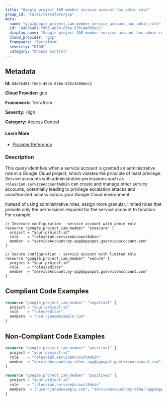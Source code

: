 ```yaml
---
title: "Google project IAM member service account has admin role"
group_id: "rules/terraform/gcp"
meta:
  name: "gcp/google_project_iam_member_service_account_has_admin_role"
  id: "84d36481-fd63-48cb-838e-635c44806ec2"
  display_name: "Google project IAM member service account has admin role"
  cloud_provider: "gcp"
  framework: "Terraform"
  severity: "HIGH"
  category: "Access Control"
---
```

## Metadata

**Id:** `84d36481-fd63-48cb-838e-635c44806ec2`

**Cloud Provider:** gcp

**Framework:** Terraform

**Severity:** High

**Category:** Access Control

#### Learn More

 - [Provider Reference](https://registry.terraform.io/providers/hashicorp/google/latest/docs/resources/google_project_iam#google_project_iam_member)

### Description

 This query identifies when a service account is granted an administrative role in a Google Cloud project, which violates the principle of least privilege. Service accounts with administrative permissions such as `roles/iam.serviceAccountAdmin` can create and manage other service accounts, potentially leading to privilege escalation attacks and unauthorized access across your Google Cloud environment.

Instead of using administrative roles, assign more granular, limited roles that provide only the permissions required for the service account to function. For example:

```hcl
// Insecure configuration - service account with admin role
resource "google_project_iam_member" "insecure" {
  project = "your-project-id"
  role    = "roles/iam.serviceAccountAdmin"
  member  = "serviceAccount:my-app@appspot.gserviceacccount.com"
}

// Secure configuration - service account with limited role
resource "google_project_iam_member" "secure" {
  project = "your-project-id"
  role    = "roles/editor"
  member  = "serviceAccount:my-app@appspot.gserviceacccount.com"
}
```


## Compliant Code Examples
```tf
resource "google_project_iam_member" "negative1" {
  project = "your-project-id"
  role    = "roles/editor"
  members  = "user:jane@example.com"
}
```
## Non-Compliant Code Examples
```tf
resource "google_project_iam_member" "positive1" {
  project = "your-project-id"
  role    = "roles/iam.serviceAccountAdmin"
  member  = "serviceAccount:my-other-app@appspot.gserviceacccount.com"
}

resource "google_project_iam_member" "positive2" {
  project = "your-project-id"
  role    = "roles/iam.serviceAccountAdmin"
  members  = ["user:jane@example.com", "serviceAccount:my-other-app@appspot.gserviceacccount.com"]
}

```